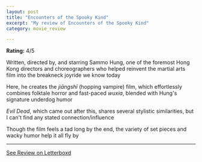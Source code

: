 ```yaml
---
layout: post
title: "Encounters of the Spooky Kind"
excerpt: "My review of Encounters of the Spooky Kind"
category: movie_review

---
```


**Rating:** 4/5

Written, directed by, and starring Sammo Hung, one of the foremost Hong Kong directors and choreographers who helped reinvent the martial arts film into the breakneck joyride we know today

Here, he creates the <i>jiāngshī</i> (hopping vampire) film, which effortlessly combines folktale horror and fast-paced <i>wuxia</i>, blended with Hung's signature underdog humor

<i>Evil Dead</i>, which came out after this, shares several stylistic similarities, but I can't find any stated connection/influence

Though the film feels a tad long by the end, the variety of set pieces and wacky humor help it all fly by

<hr>

[See Review on Letterboxd](https://boxd.it/4O2YEB)
